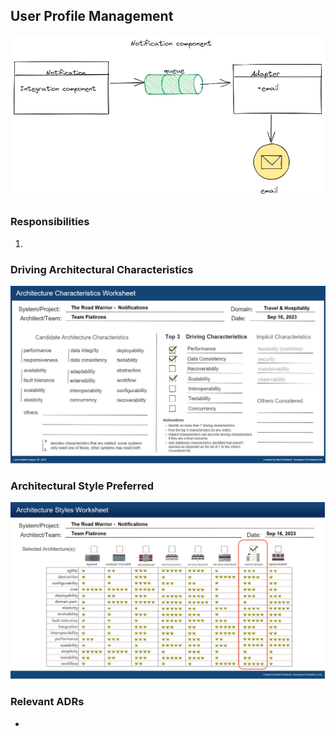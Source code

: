 ## User Profile Management

![Image](../images/notifications/component-diagram.png)

### Responsibilities

1. 

### Driving Architectural Characteristics

![Image](../images/notifications/architecture-characteristics.jpg)

### Architectural Style Preferred

![Image](../images/notifications/architecture-styles.jpg)

### Relevant ADRs

- 